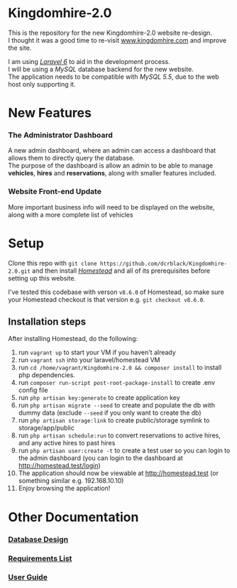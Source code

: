 # Kingdomhire-2.0
This is the repository for the new Kingdomhire-2.0 website re-design.  
I thought it was a good time to re-visit www.kingdomhire.com and improve the site.

I am using [*Laravel 6*](https://laravel.com/docs/6.x/installation) to aid in the development process.  
I will be using a *MySQL* database backend for the new website.  
The application needs to be compatible with *MySQL 5.5*, due to the web host only supporting it.

# New Features
### The Administrator Dashboard
  A new admin dashboard, where an admin can access a dashboard that allows them to directly query the database.  
  The purpose of the dashboard is allow an admin to be able to manage __vehicles__, __hires__ and __reservations__, along with smaller features included.
   
### Website Front-end Update 
   More important business info will need to be displayed on the website, along with a more complete list of vehicles

# Setup
Clone this repo with `git clone https://github.com/dcrblack/Kingdomhire-2.0.git` and then install [*Homestead*](https://laravel.com/docs/6.x/homestead#installation-and-setup)
and all of its prerequisites before setting up this website.

I've tested this codebase with verson `v8.6.0` of Homestead, so make sure your Homestead checkout is that version e.g. `git checkout v8.6.0`.

## Installation steps  
After installing Homestead, do the following:
  1. run `vagrant up` to start your VM if you haven't already    
  2. run `vagrant ssh` into your laravel/homestead VM
  3. run `cd /home/vagrant/Kingdomhire-2.0 && composer install` to install php dependencies.
  4. run `composer run-script post-root-package-install` to create .env config file
  5. run `php artisan key:generate` to create application key
  6. run `php artisan migrate --seed` to create and populate the db with dummy data (exclude `--seed` if you only want to create the db)
  7. run `php artisan storage:link` to create public/storage symlink to storage/app/public  
  8. run `php artisan schedule:run` to convert reservations to active hires, and any active hires to past hires  
  9. run `php artisan user:create -t` to create a test user so you can login to the admin dashboard (you can login to the dashboard at http://homestead.test/login)  
  10. The application should now be viewable at http://homestead.test (or something similar e.g. 192.168.10.10)
  11. Enjoy browsing the application!  

# Other Documentation
### [Database Design](DATABASE.md)  
### [Requirements List](REQUIREMENTS.md)
### [User Guide](user_guide/GUIDE.md)
 
